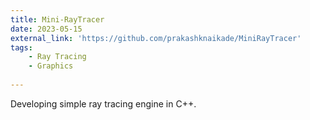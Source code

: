 ```yaml
---
title: Mini-RayTracer
date: 2023-05-15
external_link: 'https://github.com/prakashknaikade/MiniRayTracer'
tags:
    - Ray Tracing
    - Graphics
  
---
```


Developing simple ray tracing engine in C++.

<!--more-->
